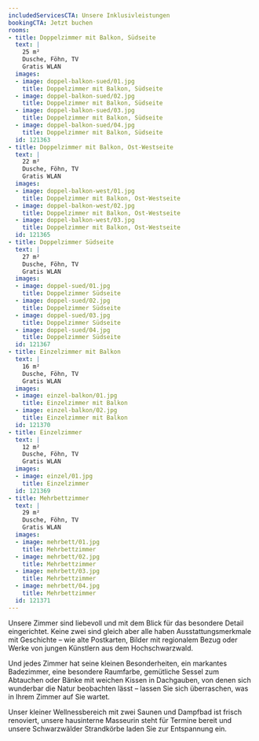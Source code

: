 ```yaml
---
includedServicesCTA: Unsere Inklusivleistungen
bookingCTA: Jetzt buchen
rooms:
- title: Doppelzimmer mit Balkon, Südseite
  text: |
    25 m²  
    Dusche, Föhn, TV  
    Gratis WLAN
  images:
  - image: doppel-balkon-sued/01.jpg
    title: Doppelzimmer mit Balkon, Südseite
  - image: doppel-balkon-sued/02.jpg
    title: Doppelzimmer mit Balkon, Südseite
  - image: doppel-balkon-sued/03.jpg
    title: Doppelzimmer mit Balkon, Südseite
  - image: doppel-balkon-sued/04.jpg
    title: Doppelzimmer mit Balkon, Südseite
  id: 121363
- title: Doppelzimmer mit Balkon, Ost-Westseite
  text: |
    22 m²  
    Dusche, Föhn, TV  
    Gratis WLAN
  images:
  - image: doppel-balkon-west/01.jpg
    title: Doppelzimmer mit Balkon, Ost-Westseite
  - image: doppel-balkon-west/02.jpg
    title: Doppelzimmer mit Balkon, Ost-Westseite
  - image: doppel-balkon-west/03.jpg
    title: Doppelzimmer mit Balkon, Ost-Westseite
  id: 121365
- title: Doppelzimmer Südseite
  text: |
    27 m²  
    Dusche, Föhn, TV  
    Gratis WLAN
  images:
  - image: doppel-sued/01.jpg
    title: Doppelzimmer Südseite
  - image: doppel-sued/02.jpg
    title: Doppelzimmer Südseite
  - image: doppel-sued/03.jpg
    title: Doppelzimmer Südseite
  - image: doppel-sued/04.jpg
    title: Doppelzimmer Südseite
  id: 121367
- title: Einzelzimmer mit Balkon
  text: |
    16 m²  
    Dusche, Föhn, TV  
    Gratis WLAN
  images:
  - image: einzel-balkon/01.jpg
    title: Einzelzimmer mit Balkon
  - image: einzel-balkon/02.jpg
    title: Einzelzimmer mit Balkon
  id: 121370
- title: Einzelzimmer
  text: |
    12 m²  
    Dusche, Föhn, TV  
    Gratis WLAN
  images:
  - image: einzel/01.jpg
    title: Einzelzimmer
  id: 121369
- title: Mehrbettzimmer
  text: |
    29 m²  
    Dusche, Föhn, TV  
    Gratis WLAN
  images:
  - image: mehrbett/01.jpg
    title: Mehrbettzimmer
  - image: mehrbett/02.jpg
    title: Mehrbettzimmer
  - image: mehrbett/03.jpg
    title: Mehrbettzimmer
  - image: mehrbett/04.jpg
    title: Mehrbettzimmer
  id: 121371
---
```


Unsere Zimmer sind liebevoll und mit dem Blick für das besondere Detail eingerichtet. Keine zwei sind gleich aber alle haben Ausstattungsmerkmale mit Geschichte – wie alte Postkarten, Bilder mit regionalem Bezug oder Werke von jungen Künstlern aus dem Hochschwarzwald.

Und jedes Zimmer hat seine kleinen Besonderheiten, ein markantes Badezimmer, eine besondere Raumfarbe, gemütliche Sessel zum Abtauchen oder Bänke mit weichen Kissen in Dachgauben, von denen sich wunderbar die Natur beobachten lässt – lassen Sie sich überraschen, was in Ihrem Zimmer auf Sie wartet.

Unser kleiner Wellnessbereich mit zwei Saunen und Dampfbad ist frisch renoviert, unsere hausinterne Masseurin steht für Termine bereit und unsere Schwarzwälder Strandkörbe laden Sie zur Entspannung ein.
